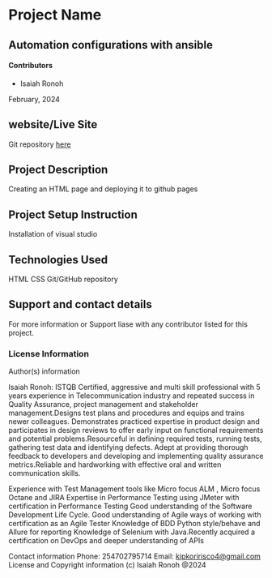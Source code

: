 # Project Name

## Automation configurations with ansible 

#### Contributors

- Isaiah Ronoh

February, 2024

## website/Live Site
Git repository [here](https://github.com/pkoriris/Week1-Independent-Project--Portfolio-Landing-Page.git)
## Project Description
Creating an HTML page and deploying it to github pages
## Project Setup Instruction
Installation of visual studio

## Technologies Used
HTML
CSS
Git/GitHub repository


## Support and contact details
For more information or Support liase with any contributor listed for this project.
### License Information
Author(s) information 

Isaiah Ronoh: ISTQB Certified, aggressive and multi skill professional with 5 years experience in Telecommunication industry and repeated success in Quality Assurance, project management and stakeholder management.Designs test plans and procedures and equips and trains newer colleagues. Demonstrates practiced expertise in product design and participates in design reviews to offer early input on functional requirements and potential problems.Resourceful in defining required tests, running tests, gathering test data and identifying defects. Adept at providing thorough feedback to developers and developing and implementing quality assurance metrics.Reliable and hardworking with effective oral and written communication skills.

Experience with Test Management tools like Micro focus ALM , Micro focus Octane and JIRA Expertise in Performance Testing using JMeter with certification in Performance Testing Good understanding of the Software Development Life Cycle. Good understanding of Agile ways of working with certification as an Agile Tester Knowledge of BDD Python style/behave and Allure for reporting Knowledge of Selenium with Java.Recently acquired a certification on DevOps and deeper understanding of APIs

Contact information Phone: 254702795714 Email: kipkoririsco4@gmail.com 
License and Copyright information (c) Isaiah Ronoh @2024